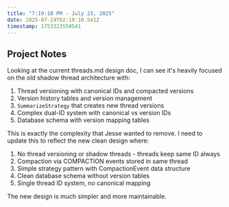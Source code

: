 ```yaml
---
title: "7:19:10 PM - July 23, 2025"
date: 2025-07-24T02:19:10.541Z
timestamp: 1753323550541
---
```


## Project Notes

Looking at the current threads.md design doc, I can see it's heavily focused on the old shadow thread architecture with:

1. Thread versioning with canonical IDs and compacted versions
2. Version history tables and version management
3. `SummarizeStrategy` that creates new thread versions
4. Complex dual-ID system with canonical vs version IDs
5. Database schema with version mapping tables

This is exactly the complexity that Jesse wanted to remove. I need to update this to reflect the new clean design where:

1. No thread versioning or shadow threads - threads keep same ID always
2. Compaction via COMPACTION events stored in same thread
3. Simple strategy pattern with CompactionEvent data structure
4. Clean database schema without version tables
5. Single thread ID system, no canonical mapping

The new design is much simpler and more maintainable.
